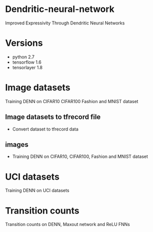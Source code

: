 # Dendritic-neural-network
Improved Expressivity Through Dendritic Neural Networks

# Versions
* python 2.7 
* tensorflow 1.6
* tensorlayer 1.8

# Image datasets
Training DENN on CIFAR10 CIFAR100 Fashion and MNIST dataset
## Image datasets to tfrecord file
* Convert dataset to tfrecord data
## images
* Training DENN on CIFAR10, CIFAR100, Fashion and MNIST dataset

# UCI datasets
Training DENN on UCI datasets

# Transition counts
Transition counts on DENN, Maxout network and ReLU FNNs
